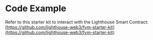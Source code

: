 # Code Example

Refer to this starter kit to interact with the Lighthouse Smart Contract: [https://github.com/lighthouse-web3/fvm-starter-kit](https://github.com/lighthouse-web3/fvm-starter-kit)
